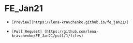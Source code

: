 # FE_Jan21


-     [Preview](https://lena-kravchenko.github.io/fe_jan21/)
-     [Pull Request] (https://github.com/lena-kravchenko/FE_Jan21/pull/1/files)
